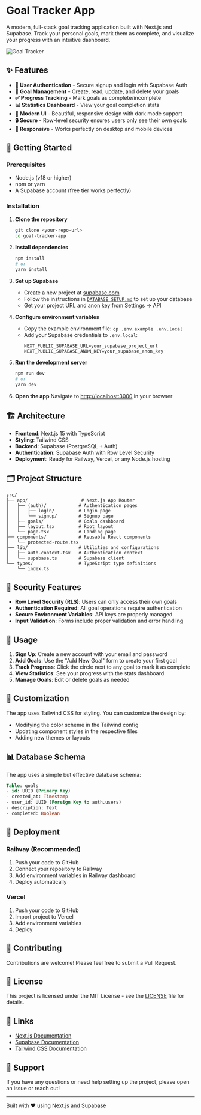 # Goal Tracker App

A modern, full-stack goal tracking application built with Next.js and Supabase. Track your personal goals, mark them as complete, and visualize your progress with an intuitive dashboard.

![Goal Tracker](https://via.placeholder.com/800x400?text=Goal+Tracker+Dashboard)

## ✨ Features

- **🔐 User Authentication** - Secure signup and login with Supabase Auth
- **📝 Goal Management** - Create, read, update, and delete your goals
- **✅ Progress Tracking** - Mark goals as complete/incomplete
- **📊 Statistics Dashboard** - View your goal completion stats
- **🎨 Modern UI** - Beautiful, responsive design with dark mode support
- **🔒 Secure** - Row-level security ensures users only see their own goals
- **📱 Responsive** - Works perfectly on desktop and mobile devices

## 🚀 Getting Started

### Prerequisites

- Node.js (v18 or higher)
- npm or yarn
- A Supabase account (free tier works perfectly)

### Installation

1. **Clone the repository**
   ```bash
   git clone <your-repo-url>
   cd goal-tracker-app
   ```

2. **Install dependencies**
   ```bash
   npm install
   # or
   yarn install
   ```

3. **Set up Supabase**
   - Create a new project at [supabase.com](https://supabase.com)
   - Follow the instructions in [`DATABASE_SETUP.md`](./DATABASE_SETUP.md) to set up your database
   - Get your project URL and anon key from Settings → API

4. **Configure environment variables**
   - Copy the example environment file: `cp .env.example .env.local`
   - Add your Supabase credentials to `.env.local`:
     ```env
     NEXT_PUBLIC_SUPABASE_URL=your_supabase_project_url
     NEXT_PUBLIC_SUPABASE_ANON_KEY=your_supabase_anon_key
     ```

5. **Run the development server**
   ```bash
   npm run dev
   # or
   yarn dev
   ```

6. **Open the app**
   Navigate to [http://localhost:3000](http://localhost:3000) in your browser

## 🏗️ Architecture

- **Frontend**: Next.js 15 with TypeScript
- **Styling**: Tailwind CSS
- **Backend**: Supabase (PostgreSQL + Auth)
- **Authentication**: Supabase Auth with Row Level Security
- **Deployment**: Ready for Railway, Vercel, or any Node.js hosting

## 🗂️ Project Structure

```
src/
├── app/                    # Next.js App Router
│   ├── (auth)/            # Authentication pages
│   │   ├── login/         # Login page
│   │   └── signup/        # Signup page
│   ├── goals/             # Goals dashboard
│   ├── layout.tsx         # Root layout
│   └── page.tsx           # Landing page
├── components/            # Reusable React components
│   └── protected-route.tsx
├── lib/                   # Utilities and configurations
│   ├── auth-context.tsx   # Authentication context
│   └── supabase.ts        # Supabase client
└── types/                 # TypeScript type definitions
    └── index.ts
```

## 🔐 Security Features

- **Row Level Security (RLS)**: Users can only access their own goals
- **Authentication Required**: All goal operations require authentication
- **Secure Environment Variables**: API keys are properly managed
- **Input Validation**: Forms include proper validation and error handling

## 📱 Usage

1. **Sign Up**: Create a new account with your email and password
2. **Add Goals**: Use the "Add New Goal" form to create your first goal
3. **Track Progress**: Click the circle next to any goal to mark it as complete
4. **View Statistics**: See your progress with the stats dashboard
5. **Manage Goals**: Edit or delete goals as needed

## 🎨 Customization

The app uses Tailwind CSS for styling. You can customize the design by:
- Modifying the color scheme in the Tailwind config
- Updating component styles in the respective files
- Adding new themes or layouts

## 📊 Database Schema

The app uses a simple but effective database schema:

```sql
Table: goals
- id: UUID (Primary Key)
- created_at: Timestamp
- user_id: UUID (Foreign Key to auth.users)
- description: Text
- completed: Boolean
```

## 🚀 Deployment

### Railway (Recommended)
1. Push your code to GitHub
2. Connect your repository to Railway
3. Add environment variables in Railway dashboard
4. Deploy automatically

### Vercel
1. Push your code to GitHub
2. Import project to Vercel
3. Add environment variables
4. Deploy

## 🤝 Contributing

Contributions are welcome! Please feel free to submit a Pull Request.

## 📄 License

This project is licensed under the MIT License - see the [LICENSE](LICENSE) file for details.

## 🔗 Links

- [Next.js Documentation](https://nextjs.org/docs)
- [Supabase Documentation](https://supabase.com/docs)
- [Tailwind CSS Documentation](https://tailwindcss.com/docs)

## 📧 Support

If you have any questions or need help setting up the project, please open an issue or reach out!

---

Built with ❤️ using Next.js and Supabase
